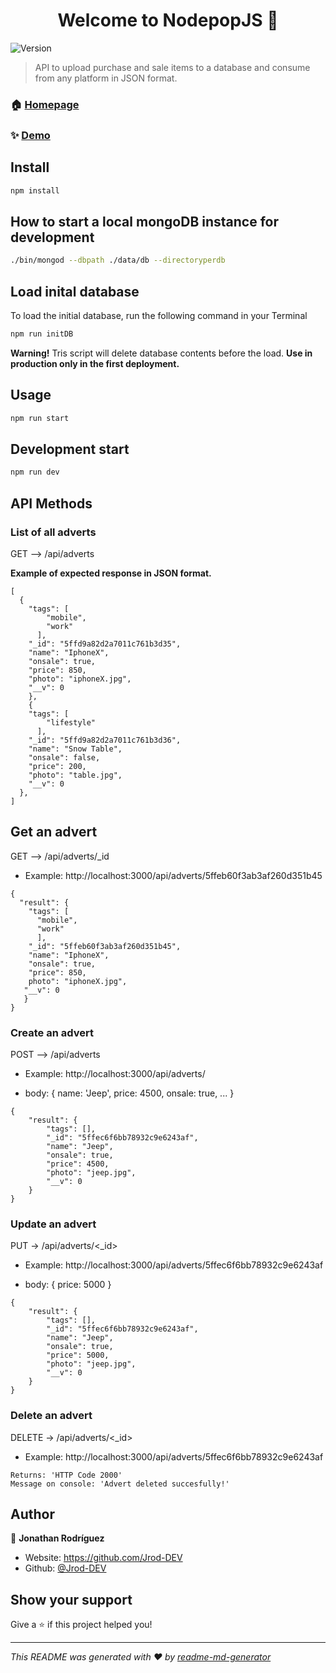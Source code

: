 <h1 align="center">Welcome to NodepopJS 👋</h1>
<p>
  <img alt="Version" src="https://img.shields.io/badge/version-1.0.0-blue.svg?cacheSeconds=2592000" />
</p>

> API to upload purchase and sale items to a database and consume from any platform in JSON format.

### 🏠 [Homepage](http://localhost:3000)

### ✨ [Demo](http://localhot:3000)

## Install

```sh
npm install
```

## How to start a local mongoDB instance for development

```sh
./bin/mongod --dbpath ./data/db --directoryperdb
```

## Load inital database

To load the initial database, run the following command in your Terminal
```sh
npm run initDB
```
**Warning!** Tris script will delete database contents before the load.
**Use in production only in the first deployment.**

## Usage

```sh
npm run start
```

## Development start

```sh
npm run dev
```

## API Methods
### List of all adverts

GET --> /api/adverts

**Example of expected response in JSON format.**

```
[
  {
    "tags": [
        "mobile",
        "work"
      ],
    "_id": "5ffd9a82d2a7011c761b3d35",
    "name": "IphoneX",
    "onsale": true,
    "price": 850,
    "photo": "iphoneX.jpg",
    "__v": 0
    },
    {
    "tags": [
        "lifestyle"
      ],
    "_id": "5ffd9a82d2a7011c761b3d36",
    "name": "Snow Table",
    "onsale": false,
    "price": 200,
    "photo": "table.jpg",
    "__v": 0
  },
]
```

## Get an advert
GET --> /api/adverts/_id
- Example: http://localhost:3000/api/adverts/5ffeb60f3ab3af260d351b45
```
{
  "result": {
    "tags": [
      "mobile",
      "work"
      ],
    "_id": "5ffeb60f3ab3af260d351b45",
    "name": "IphoneX",
    "onsale": true,
    "price": 850,
    photo": "iphoneX.jpg",
   "__v": 0
   }
}
```

### Create an advert

POST --> /api/adverts
- Example: http://localhost:3000/api/adverts/
* body: { name: 'Jeep', price: 4500, onsale: true, ... }
```
{
    "result": {
        "tags": [],
        "_id": "5ffec6f6bb78932c9e6243af",
        "name": "Jeep",
        "onsale": true,
        "price": 4500,
        "photo": "jeep.jpg",
        "__v": 0
    }
}
```

### Update an advert
PUT -> /api/adverts/<_id>
- Example: http://localhost:3000/api/adverts/5ffec6f6bb78932c9e6243af
* body: { price: 5000 }

````
{
    "result": {
        "tags": [],
        "_id": "5ffec6f6bb78932c9e6243af",
        "name": "Jeep",
        "onsale": true,
        "price": 5000,
        "photo": "jeep.jpg",
        "__v": 0
    }
}
````

### Delete an advert
DELETE -> /api/adverts/<_id>
- Example: http://localhost:3000/api/adverts/5ffec6f6bb78932c9e6243af

````
Returns: 'HTTP Code 2000'
Message on console: 'Advert deleted succesfully!'
````

## Author

👤 **Jonathan Rodríguez**

- Website: https://github.com/Jrod-DEV
- Github: [@Jrod-DEV](https://github.com/Jrod-DEV)

## Show your support

Give a ⭐️ if this project helped you!

---

_This README was generated with ❤️ by [readme-md-generator](https://github.com/kefranabg/readme-md-generator)_
